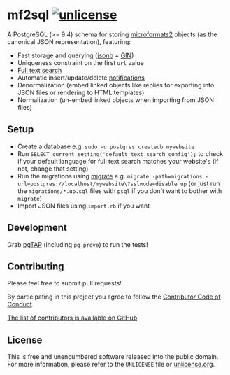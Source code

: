 # mf2sql [![unlicense](https://img.shields.io/badge/un-license-green.svg?style=flat)](http://unlicense.org)

A PostgreSQL (>= 9.4) schema for storing [microformats2](http://microformats.org/wiki/microformats2) objects (as the canonical JSON representation), featuring:

- Fast storage and querying ([jsonb](https://www.postgresql.org/docs/9.6/static/datatype-json.html) + [GIN](https://www.postgresql.org/docs/9.6/static/indexes-types.html))
- Uniqueness constraint on the first `url` value
- [Full text search](https://www.postgresql.org/docs/current/static/textsearch-intro.html)
- Automatic insert/update/delete [notifications](https://www.postgresql.org/docs/current/static/sql-notify.html)
- Denormalization (embed linked objects like replies for exporting into JSON files or rendering to HTML templates)
- Normalization (un-embed linked objects when importing from JSON files)

## Setup

- Create a database e.g. `sudo -u postgres createdb mywebsite`
- Run `SELECT current_setting('default_text_search_config');` to check if your default language for full text search matches your website's (if not, change that setting)
- Run the migrations using [migrate](https://github.com/mattes/migrate) e.g. `migrate -path=migrations -url=postgres://localhost/mywebsite\?sslmode=disable up` (or just run the `migrations/*.up.sql` files with `psql` if you don't want to bother with `migrate`)
- Import JSON files using `import.rb` if you want

## Development

Grab [pgTAP](http://pgtap.org) (including `pg_prove`) to run the tests!

## Contributing

Please feel free to submit pull requests!

By participating in this project you agree to follow the [Contributor Code of Conduct](http://contributor-covenant.org/version/1/4/).

[The list of contributors is available on GitHub](https://github.com/myfreeweb/mf2sql/graphs/contributors).

## License

This is free and unencumbered software released into the public domain.  
For more information, please refer to the `UNLICENSE` file or [unlicense.org](http://unlicense.org).

